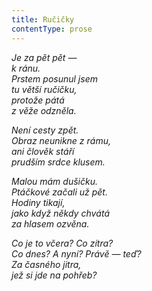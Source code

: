 ```yaml
---
title: Ručičky
contentType: prose
---
```


_Je za pět pět —  
k ránu.  
Prstem posunul jsem  
tu větší ručičku,  
protože pátá  
z věže odzněla._

_Není cesty zpět.  
Obraz neunikne z rámu,  
ani člověk stáří  
prudším srdce klusem._

_Malou mám dušičku.  
Ptáčkové začali už pět.  
Hodiny tikají,  
jako když někdy chvátá  
za hlasem ozvěna._

_Co je to včera? Co zítra?  
Co dnes? A nyní? Právě — teď?  
Za časného jitra,  
jež si jde na pohřeb?_
